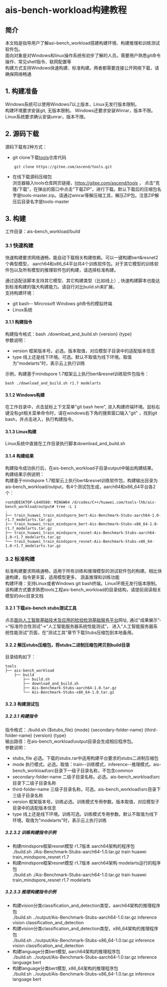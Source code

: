 # ais-bench-workload构建教程

## 简介
本文档是指导用户了解asi-bench_workload搭建构建环境、构建推理和训练测试软件包。  
面向对象是对Windows和linux操作系统有初步了解的人员。需要用户熟悉git命令操作、常见shell指令、联网配置等    
构建方式支持Windows快速构建、标准构建。两者都需要连接公开网络下载，请确保网络畅通  

## 1. 构建准备
Windows系统可以使用Windows7以上版本，Linux无发行版本限制。  
构建环境要求安装git, 无版本限制。 Windows还要求安装Winrar，版本不限。Linux系统要求确认安装unrar，版本不限。

## 2. 源码下载
源码下载有2种方式：  
+ git clone下载[tools](https://gitee.com/ascend/tools)仓库代码  
```
    git clone https://gitee.com/ascend/tools.git
```
+ 在线下载源码压缩包  
浏览器输入tools仓库网页链接，https://gitee.com/ascend/tools  ， 点击“克隆/下载”，在弹出的窗口中点击“下载ZIP”，进行下载。默认下载后的压缩包名字是tools-master.zip。请通过winrar等解压缩工具，解压ZIP包。注意ZIP解压后目录名字是tools-master      

## 3. 构建
工作目录：ais-bench_workload/build  
### 3.1 快速构建
快速构建要求网络通畅，能自动下载相关构建依赖。可以一键构建bert&resnet2个典型模型， aarch64和x86_64平台共4个训练软件包。对于其它模型的训练软件包以及所有模型的推理软件包的构建，请选择标准构建。

通过适配该脚本支持其它模型、其它构建类型（比如线上）, 快速构建脚本也能达到标准构建的强大构建能力。请自行对比build.sh来扩展。      
支持构建环境：

- git bash-- Mircrosoft Windows git命令的模拟终端
- Linux系统

#### 3.1.1 构建指令  

构建指令格式：bash ./download_and_build.sh {version} {type}  
参数说明：

+ version 框架版本号。必选。版本取值，对应模型子目录中的适配版本信息
+ type 线上还是线下环境。可选。默认不取值为线下环境。取值为"modelarts"时，表示云上执行训练

示例，构建基于mindspore 1.7框架云上执行bert&resnet训练软件包指令：

```
bash ./download_and_build.sh r1.7 modelarts
```

#### 3.1.2 Windows构建  

在工作目录中，点击鼠标上下文菜单"git bash here", 进入构建终端环境。鼠标右键没有git相关菜单命令时，请在windows右下角的搜索窗口输入"git" ，找到git  bash，并点击进入，执行构建指令。 

#### 3.1.3 Linux构建

Linux系统中直接在工作目录执行脚本download_and_build.sh

#### 3.1.4 构建结果  
构建指令成功执行后，在ais-bench_workload子目录output中输出构建结果。  
构建结果示例说明：  
构建基于mindspore 1.7框架云上执行bert&resnet训练软件包，构建输出目录为ais-bench_workload/output，有4个测试包生成，aarch64和x86_64平台各2个：

```
root@DESKTOP-L64O580: MINGW64 /d/codes/C++/huawei.com/tools-lhb/ais-bench_workload/output# tree -L 1
.
├── train_huawei_train_mindspore_bert-Ais-Benchmark-Stubs-aarch64-1.0-r1.7_modelarts.tar.gz
├── train_huawei_train_mindspore_bert-Ais-Benchmark-Stubs-x86_64-1.0-r1.7_modelarts.tar.gz
├── train_huawei_train_mindspore_resnet-Ais-Benchmark-Stubs-aarch64-1.0-r1.7_modelarts.tar.gz
└── train_huawei_train_mindspore_resnet-Ais-Benchmark-Stubs-x86_64-1.0-r1.7_modelarts.tar.gz
```

### 3.2 标准构建
标准构建要求网络通畅，适用于所有训练和推理模型的测试软件包的构建。相比快速构建，指令更丰富，适用模型更多， 涵盖推理和训练功能    
构建环境：支持Linux或者Windows git bash终端。Linux环境无发行版本限制。   
该构建方式要求熟悉tools工程ais-bench_workload的目录结构，请提前阅读相关模型的doc目录文档   

#### 3.2.1 下载ais-bench stubs测试工具
点击[面向人工智能基础技术及应用的检验检测基础服务平台](http://www.aipubservice.com/#/show/compliance/detail/127)网址, 通过“成果展示”->“标准符合性测试”->“人工智能服务器系统性能测试”， 进入“人工智能服务器系统性能测试”页面，在“测试工具”章节下载Stubs压缩包到本地备用。

#### 3.2.2 解压stubs压缩包，将stubs二进制压缩包拷贝到build目录
目录结构如下：
```
tools
├── ais-bench_workload
    ├── build
        ├── build.sh
        ├── download_and_build.sh
        ├── Ais-Benchmark-Stubs-aarch64-1.0.tar.gz
        └── Ais-Benchmark-Stubs-x86_64-1.0.tar.gz
```

#### 3.2.3 构建测试包

##### 3.2.3.1 构建指令
指令格式：./build.sh  {$stubs_file} {mode} {secondary-folder-name} {third-folder-name} {version} {type}  
输出路径：在ais-bench_workload\output目录会生成相应程序包。  
参数说明： 
+ stubs_file 必选。下载的stubs.rar中适用构建平台要求的stubs二进制压缩包 
+ mode 执行模式。必选。取值：train--训练模式，inference--推理模式。ais-bench_workload\src目录下一级子目录名称，不包含common 
+ secondary-folder-name 二级子目录名称。必选。ais-bench_workload\src目录下二级子目录名称
+ third-folder-name 三级子目录名称。可选。ais-bench_workload\src目录下三级子目录名称
+ version  框架版本号。训练必选。训练模式专用参数。版本取值，对应模型子目录中的适配版本信息
+ type 线上还是线下环境。训练可选。训练模式专用参数。默认不取值为线下环境。取值为"modelarts"时，表示云上执行训练
##### 3.2.3.2 训练构建指令示例
+ 构建mindspore框架resnet模型 r1.7版本 aarch64架构的程序包  
  ./build.sh  ./Ais-Benchmark-Stubs-aarch64-1.0.tar.gz train huawei train_mindspore_resnet r1.7
+ 构建mindspore框架resnet模型 r1.7版本 aarch64架构 modelarts运行的程序包  
  ./build.sh  ./Ais-Benchmark-Stubs-aarch64-1.0.tar.gz train huawei train_mindspore_resnet r1.7 modelarts

##### 3.2.3.3 推理构建指令示例
+ 构建vision分类classification_and_detection类型，aarch64架构的推理程序包  
  ./build.sh ../output/Ais-Benchmark-Stubs-aarch64-1.0.tar.gz inference vision classification_and_detection
+ 构建vision分类classification_and_detection类型，x86_64架构的推理程序包  
  ./build.sh ../output/Ais-Benchmark-Stubs-x86_64-1.0.tar.gz inference vision classification_and_detection
+ 构建language分类bert模型, aarch64架构的推理程序包  
  ./build.sh ../output/Ais-Benchmark-Stubs-aarch64-1.0.tar.gz inference language bert
+ 构建language分类bert模型, x86_64架构的推理程序包  
  ./build.sh ../output/Ais-Benchmark-Stubs-x86_64-1.0.tar.gz inference language bert



